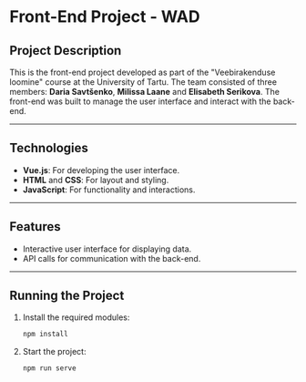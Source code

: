 # Front-End Project - WAD

## Project Description
This is the front-end project developed as part of the "Veebirakenduse loomine" course at the University of Tartu. The team consisted of three members: **Daria Savtšenko**, **Milissa Laane** and **Elisabeth Serikova**. The front-end was built to manage the user interface and interact with the back-end.

---

## Technologies
- **Vue.js**: For developing the user interface.
- **HTML** and **CSS**: For layout and styling.
- **JavaScript**: For functionality and interactions.

---

## Features
- Interactive user interface for displaying data.
- API calls for communication with the back-end.

---

## Running the Project
1. Install the required modules:
   ```bash
   npm install
   ```
2. Start the project:
   ```bash
   npm run serve
   ```

